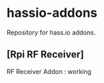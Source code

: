 # hassio-addons

Repository for hass.io addons.

## [Rpi RF Receiver]

RF Receiver Addon : working


